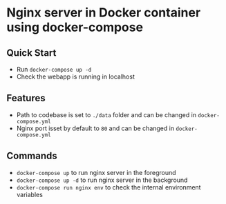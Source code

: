 Nginx server in Docker container using docker-compose
=====================================================

## Quick Start
 * Run `docker-compose up -d`
 * Check the webapp is running in localhost

## Features
 * Path to codebase is set to `./data` folder and can be changed in `docker-compose.yml`
 * Nginx port isset by default to `80` and can be changed in `docker-compose.yml`

## Commands
 * `docker-compose up` to run nginx server in the foreground
 * `docker-compose up -d` to run nginx server in the background
 * `docker-compose run nginx env` to check the internal environment variables